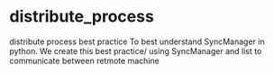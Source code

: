 # distribute_process
distribute process best practice
To best understand SyncManager in python. We create this best practice/
using SyncManager and list to communicate between retmote machine
